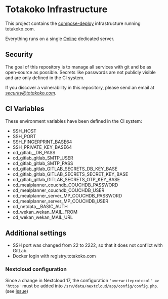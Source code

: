 # Totakoko Infrastructure

This project contains the [compose-deploy](https://github.com/totakoko/compose-deploy) infrastructure running totakoko.com.

Everything runs on a single [Online](https://www.online.net/en/server-dedicated/start-2-l) dedicated server.


## Security

The goal of this repository is to manage all services with git and be as open-source as possible.
Secrets like passwords are not publicly visible and are only defined in the CI system.

If you discover a vulnerability in this repository, please send an email at *security@totakoko.com*.


## CI Variables

These environment variables have been defined in the CI system:
- SSH_HOST
- SSH_PORT
- SSH_FINGERPRINT_BASE64
- SSH_PRIVATE_KEY_BASE64
- cd_gitlab__DB_PASS
- cd_gitlab_gitlab_SMTP_USER
- cd_gitlab_gitlab_SMTP_PASS
- cd_gitlab_gitlab_GITLAB_SECRETS_DB_KEY_BASE
- cd_gitlab_gitlab_GITLAB_SECRETS_SECRET_KEY_BASE
- cd_gitlab_gitlab_GITLAB_SECRETS_OTP_KEY_BASE
- cd_mealplanner_couchdb_COUCHDB_PASSWORD
- cd_mealplanner_couchdb_COUCHDB_USER
- cd_mealplanner_server_MP_COUCHDB_PASSWORD
- cd_mealplanner_server_MP_COUCHDB_USER
- cd_netdata__BASIC_AUTH
- cd_wekan_wekan_MAIL_FROM
- cd_wekan_wekan_MAIL_URL


## Additional settings

- SSH port was changed from 22 to 2222, so that it does not conflict with GitLab.
- Docker login with registry.totakoko.com


### Nextcloud configuration

Since a change in Nextcloud 17, the configuration `'overwriteprotocol' => 'https'` must be added into `/srv/data/nextcloud/app/config/config.php`. (see [issue](https://github.com/nextcloud/server/issues/17409#issuecomment-538684976))


